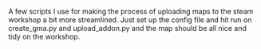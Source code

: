 A few scripts I use for making the process of uploading maps to the steam workshop a bit more streamlined. Just set up the config file and hit run on create_gma.py and upload_addon.py and the map should be all nice and tidy on the workshop.
